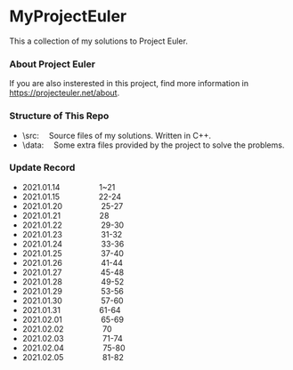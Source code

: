 # MyProjectEuler 
This a collection of my solutions to Project Euler.  

### About Project Euler  
If you are also insterested in this project, find more information in https://projecteuler.net/about.

### Structure of This Repo  
* \src: &emsp;Source files of my solutions. Written in C++.  
* \data: &emsp;Some extra files provided by the project to solve the problems. 

### Update Record
* 2021.01.14&emsp;&emsp;&emsp;&emsp;&emsp;1~21  
* 2021.01.15&emsp;&emsp;&emsp;&emsp;&emsp;22-24  
* 2021.01.20&emsp;&emsp;&emsp;&emsp;&emsp;25-27  
* 2021.01.21&emsp;&emsp;&emsp;&emsp;&emsp;28  
* 2021.01.22&emsp;&emsp;&emsp;&emsp;&emsp;29-30  
* 2021.01.23&emsp;&emsp;&emsp;&emsp;&emsp;31-32  
* 2021.01.24&emsp;&emsp;&emsp;&emsp;&emsp;33-36  
* 2021.01.25&emsp;&emsp;&emsp;&emsp;&emsp;37-40  
* 2021.01.26&emsp;&emsp;&emsp;&emsp;&emsp;41-44  
* 2021.01.27&emsp;&emsp;&emsp;&emsp;&emsp;45-48  
* 2021.01.28&emsp;&emsp;&emsp;&emsp;&emsp;49-52  
* 2021.01.29&emsp;&emsp;&emsp;&emsp;&emsp;53-56  
* 2021.01.30&emsp;&emsp;&emsp;&emsp;&emsp;57-60  
* 2021.01.31&emsp;&emsp;&emsp;&emsp;&emsp;61-64  
* 2021.02.01&emsp;&emsp;&emsp;&emsp;&emsp;65-69  
* 2021.02.02&emsp;&emsp;&emsp;&emsp;&emsp;70
* 2021.02.03&emsp;&emsp;&emsp;&emsp;&emsp;71-74  
* 2021.02.04&emsp;&emsp;&emsp;&emsp;&emsp;75-80  
* 2021.02.05&emsp;&emsp;&emsp;&emsp;&emsp;81-82  

